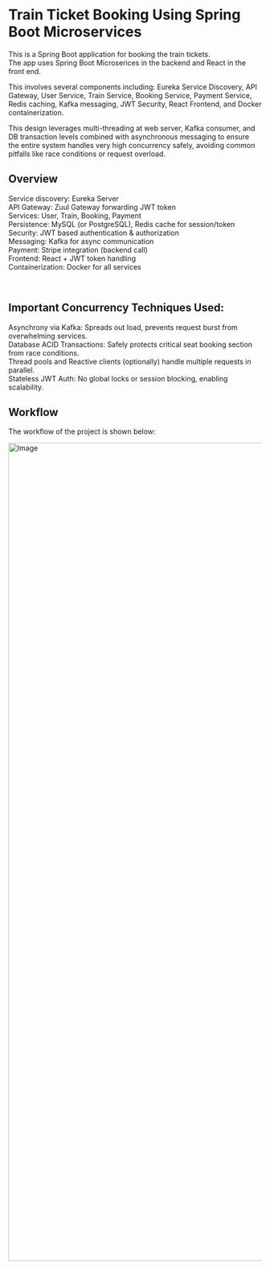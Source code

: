 # Train Ticket Booking Using Spring Boot Microservices



This is a Spring Boot application for booking the train tickets. <br/> The app uses Spring Boot Microserices in the backend and React in the front end. <br/> 


This involves several components including: Eureka Service Discovery, API Gateway, User Service, Train Service, Booking Service, Payment Service, Redis caching, Kafka messaging, JWT Security, React Frontend, and Docker containerization. 
<br/> 

This design leverages multi-threading at web server, Kafka consumer, and DB transaction levels combined with asynchronous messaging to ensure the entire system handles very high concurrency safely, avoiding common pitfalls like race conditions or request overload. <br/> 



## Overview

  Service discovery: Eureka Server <br/> 
 API Gateway: Zuul Gateway forwarding JWT token <br/> 
 Services: User, Train, Booking, Payment <br/> 
  Persistence: MySQL (or PostgreSQL), Redis cache for session/token <br/> 
 Security: JWT based authentication & authorization <br/> 
 Messaging: Kafka for async communication <br/> 
  Payment: Stripe integration (backend call) <br/> 
 Frontend: React + JWT token handling <br/> 
  Containerization: Docker for all services <br/> 



<br/> 


## Important Concurrency Techniques Used: 
 Asynchrony via Kafka: Spreads out load, prevents request burst from overwhelming services.  <br/> 
 Database ACID Transactions: Safely protects critical seat booking section from race conditions. <br/> 
  Thread pools and Reactive clients (optionally) handle multiple requests in parallel. <br/> 
 Stateless JWT Auth: No global locks or session blocking, enabling scalability. <br/> 





## Workflow
The workflow of the project is shown below:

<img width="3840" height="1627" alt="Image" src="https://github.com/user-attachments/assets/5ddc05c8-1780-4813-b5c2-8b6877adba06" />
